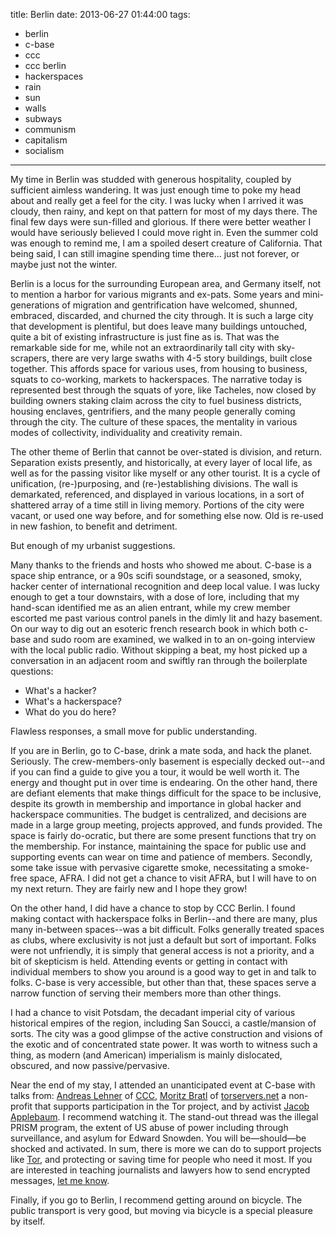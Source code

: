 title: Berlin
date: 2013-06-27 01:44:00
tags: 
- berlin
- c-base
- ccc
- ccc berlin
- hackerspaces
- rain
- sun
- walls
- subways
- communism
- capitalism
- socialism
---

My time in Berlin was studded with generous hospitality, coupled by sufficient aimless wandering. It was just enough time to poke my head about and really get a feel for the city. I was lucky when I arrived it was cloudy, then rainy, and kept on that pattern for most of my days there. The final few days were sun-filled and glorious. If there were better weather I would have seriously believed I could move right in. Even the summer cold was enough to remind me, I am a spoiled desert creature of California. That being said, I can still imagine spending time there... just not forever, or maybe just not the winter.

Berlin is a locus for the surrounding European area, and Germany itself, not to mention a harbor for various migrants and ex-pats. Some years and mini-generations of migration and gentrification have welcomed, shunned, embraced, discarded, and churned the city through. It is such a large city that development is plentiful, but does leave many buildings untouched, quite a bit of existing infrastructure is just fine as is. That was the remarkable side for me, while not an extraordinarily tall city with sky-scrapers, there are very large swaths with 4-5 story buildings, built close together. This affords space for various uses, from housing to business, squats to co-working, markets to hackerspaces. The narrative today is represented best through the squats of yore, like Tacheles, now closed by building owners staking claim across the city to fuel business districts, housing enclaves, gentrifiers, and the many people generally coming through the city. The culture of these spaces, the mentality in various modes of collectivity, individuality and creativity remain. 

The other theme of Berlin that cannot be over-stated is division, and return. Separation exists presently, and historically, at every layer of local life, as well as for the passing visitor like myself or any other tourist. It is a cycle of unification, (re-)purposing, and (re-)establishing divisions. The wall is demarkated, referenced, and displayed in various locations, in a sort of shattered array of a time still in living memory. Portions of the city were vacant, or used one way before, and for something else now. Old is re-used in new fashion, to benefit and detriment. 

But enough of my urbanist suggestions. 

Many thanks to the friends and hosts who showed me about. C-base is a space ship entrance, or a 90s scifi soundstage, or a seasoned, smoky, hacker center of international recognition and deep local value. I was lucky enough to get a tour downstairs, with a dose of lore, including that my hand-scan identified me as an alien entrant, while my crew member escorted me past various control panels in the dimly lit and hazy basement. On our way to dig out an esoteric french research book in which both c-base and sudo room are examined, we walked in to an on-going interview with the local public radio. Without skipping a beat, my host picked up a conversation in an adjacent room and swiftly ran through the boilerplate questions:

*   What's a hacker?
*   What's a hackerspace?
*   What do you do here?

Flawless responses, a small move for public understanding.

If you are in Berlin, go to C-base, drink a mate soda, and hack the planet. Seriously. The crew-members-only basement is especially decked out--and if you can find a guide to give you a tour, it would be well worth it. The energy and thought put in over time is endearing. On the other hand, there are defiant elements that make things difficult for the space to be inclusive, despite its growth in membership and importance in global hacker and hackerspace communities. The budget is centralized, and decisions are made in a large group meeting, projects approved, and funds provided. The space is fairly do-ocratic, but there are some present functions that try on the membership. For instance, maintaining the space for public use and supporting events can wear on time and patience of members. Secondly, some take issue with pervasive cigarette smoke, necessitating a smoke-free space, AFRA. I did not get a chance to visit AFRA, but I will have to on my next return. They are fairly new and I hope they grow!

On the other hand, I did have a chance to stop by CCC Berlin. I found making contact with hackerspace folks in Berlin--and there are many, plus many in-between spaces--was a bit difficult. Folks generally treated spaces as clubs, where exclusivity is not just a default but sort of important. Folks were not unfriendly, it is simply that general access is not a priority, and a bit of skepticism is held. Attending events or getting in contact with individual members to show you around is a good way to get in and talk to folks. C-base is very accessible, but other than that, these spaces serve a narrow function of serving their members more than other things. 

I had a chance to visit Potsdam, the decadant imperial city of various historical empires of the region, including San Soucci, a castle/mansion of sorts. The city was a good glimpse of the active construction and visions of the exotic and of concentrated state power. It was worth to witness such a thing, as modern (and American) imperialism is mainly dislocated, obscured, and now passive/pervasive.

Near the end of my stay, I attended an unanticipated event at C-base with talks from: [Andreas Lehner](http://vimeo.com/69582065) of [CCC](http://ccc.de/), [Moritz Bratl](http://vimeo.com/69580427) of [torservers.net](https://www.torservers.net/) a non-profit that supports participation in the Tor project, and by activist [Jacob Applebaum](http://vimeo.com/69570248). I recommend watching it. The stand-out thread was the illegal PRISM program, the extent of US abuse of power including through surveillance, and asylum for Edward Snowden. You will be&mdash;should&mdash;be shocked and activated. In sum, there is more we can do to support projects like [Tor](http://torproject.org/), and protecting or saving time for people who need it most. If you are interested in teaching journalists and lawyers how to send encrypted messages, [let me know](http://twitter.com/wrought).

Finally, if you go to Berlin, I recommend getting around on bicycle. The public transport is very good, but moving via bicycle is a special pleasure by itself. 
